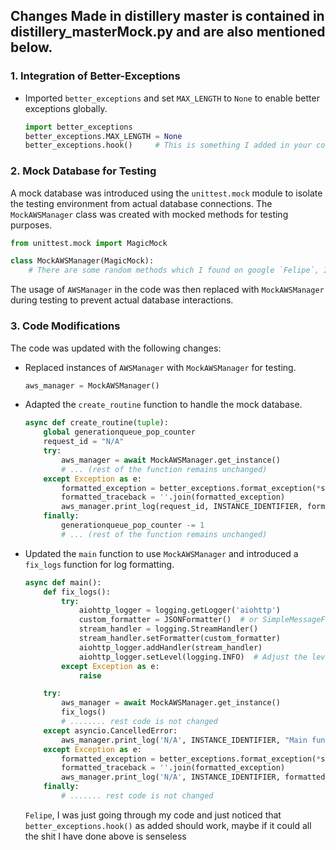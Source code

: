 ## Changes Made in distillery master is contained in distillery_masterMock.py and are also mentioned below.

### 1. Integration of Better-Exceptions


- Imported `better_exceptions` and set `MAX_LENGTH` to `None` to enable better exceptions globally.

  ```python
  import better_exceptions
  better_exceptions.MAX_LENGTH = None
  better_exceptions.hook()     # This is something I added in your code `Felipe`, we should wrap the entire script within a better_exceptions context using the better_exceptions.hook() 
  ```

### 2. Mock Database for Testing

A mock database was introduced using the `unittest.mock` module to isolate the testing environment from actual database connections. The `MockAWSManager` class was created with mocked methods for testing purposes.

```python
from unittest.mock import MagicMock

class MockAWSManager(MagicMock):
    # There are some random methods which I found on google `Felipe`, I just added them, you can ignore them.
```

The usage of `AWSManager` in the code was then replaced with `MockAWSManager` during testing to prevent actual database interactions.

### 3. Code Modifications

The code was updated with the following changes:

- Replaced instances of `AWSManager` with `MockAWSManager` for testing.

  ```python
  aws_manager = MockAWSManager()
  ```

- Adapted the `create_routine` function to handle the mock database.

  ```python
  async def create_routine(tuple):
      global generationqueue_pop_counter
      request_id = "N/A"
      try:
          aws_manager = await MockAWSManager.get_instance()
          # ... (rest of the function remains unchanged)
      except Exception as e:
          formatted_exception = better_exceptions.format_exception(*sys.exc_info())
          formatted_traceback = ''.join(formatted_exception)
          aws_manager.print_log(request_id, INSTANCE_IDENTIFIER, formatted_traceback, level='ERROR')
      finally:
          generationqueue_pop_counter -= 1
          # ... (rest of the function remains unchanged)
  ```

- Updated the `main` function to use `MockAWSManager` and introduced a `fix_logs` function for log formatting.

  ```python
  async def main():
      def fix_logs():
          try:
              aiohttp_logger = logging.getLogger('aiohttp')
              custom_formatter = JSONFormatter()  # or SimpleMessageFormatter()
              stream_handler = logging.StreamHandler()
              stream_handler.setFormatter(custom_formatter)
              aiohttp_logger.addHandler(stream_handler)
              aiohttp_logger.setLevel(logging.INFO)  # Adjust the level as needed
          except Exception as e:
              raise

      try:
          aws_manager = await MockAWSManager.get_instance()
          fix_logs()
          # ........ rest code is not changed
      except asyncio.CancelledError:
          aws_manager.print_log('N/A', INSTANCE_IDENTIFIER, "Main function cancelled.", level='INFO')
      except Exception as e:
          formatted_exception = better_exceptions.format_exception(*sys.exc_info())
          formatted_traceback = ''.join(formatted_exception)
          aws_manager.print_log('N/A', INSTANCE_IDENTIFIER, formatted_traceback, level='ERROR')
      finally:
          # ....... rest code is not changed
  ```


  `Felipe`, I was just going through my code and just noticed that `better_exceptions.hook()` as added should work, maybe if it could all the shit I have done above is senseless
